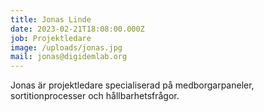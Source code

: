 ```yaml
---
title: Jonas Linde
date: 2023-02-21T18:08:00.000Z
job: Projektledare
image: /uploads/jonas.jpg
mail: jonas@digidemlab.org
---
```


Jonas är projektledare specialiserad på medborgarpaneler, sortitionprocesser och hållbarhetsfrågor.

